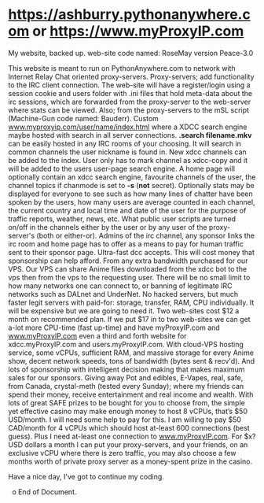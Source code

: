 https://ashburry.pythonanywhere.com or https://www.myProxyIP.com
=============

My website, backed up. web-site code named: RoseMay version Peace-3.0

This website is meant to run on PythonAnywhere.com to network with Internet
Relay Chat oriented proxy-servers. Proxy-servers; add functionality to the
IRC client connection. The web-site will have a register/login using a session
cookie and users folder with .ini files that hold meta-data about the irc
sessions, which are forwarded from the proxy-server to the web-server where
stats can be viewed. Also; from the proxy-servers to the mSL script (Machine-Gun
code named: Bauderr). Custom www.myproxyip.com/user/name/index.html where a XDCC
search engine maybe hosted with search in all server connections. **.search
filename.mkv** can be easily hosted in any IRC rooms of your choosing. It will
search in common channels the user nickname is found in. New xdcc channels can
be added to the index. User only has to mark channel as xdcc-copy and it will be
added to the users user-page search engine. A home page will optionally contain an xdcc search
engine, favourite channels of the user, the channel topics if chanmode is set to
**-s** (**not** secret). Optionally stats may be displayed for everyone to see
such as how many lines of chatter have been spoken by the users, how many users
are average counted in each channel, the current country and local time and date
of the user for the purpose of traffic reports, weather, news, etc. What public
user scripts are turned on/off in the channels either by the user or by any user
of the proxy-server's (both or either-or). Admins of the irc channel, any sponsor
links the irc room and home page has to offer as a means to pay for human
traffic sent to their sponsor page. Ultra-fast dcc accepts. This will cost money
that sponsorship can help afford. From any extra bandwidth purchased for our VPS. 
Our VPS can share Anime files downloaded from the xdcc bot to the vps then from the vps to the requesting
user. There will be no small limit to how many networks one can connect to, or
banning of legitimate IRC networks such as DALnet and UnderNet. No hacked
servers, but much faster legit servers with paid-for: storage, transfer, RAM,
CPU individually. It will be expensive but we are going to need it. Two web-sites cost \$12 a
month on recommended plan. If we put \$17 in to two web-sites we can get a-lot
more CPU-time (fast up-time) and have myProxyIP.com and www.myProxyIP.com even a third and forth
website for xdcc.myProxyIP.com and users.myProxyIP.com. With cloud-VPS hosting service, some vCPUs, 
sufficient RAM, and massive storage for every Anime show, decent network
speeds, tons of bandwidth (bytes sent & recv'd). And lots of sponsorship with
intelligent decision making that makes maximum sales for our sponsors. Giving
away Pot and edibles, E-Vapes, real, safe, from Canada,
crystal-meth (tested every Sunday); where my friends can spend their money,
receive entertainment and real income and wealth. With lots of great SAFE prizes to
be bought for you to choose from, the simple yet effective casino may make enough money to host 8 vCPUs,
that’s \$50 USD/month. I will need some help to pay for this. I am willing to
pay \$50 CAD/month for 4 vCPUs which should host at-least 600 connections (best guess). 
Plus I need at-least one connection to  www.myProxyIP.com. For $x? USD dollars a month I can put your proxy-servers, and your friends,
on an exclusive vCPU where there is zero traffic, you may also choose a few months worth of private proxy server
as a money-spent prize in the casino.

Have a nice day, I've got to continue my coding.

 
o End of Document.
